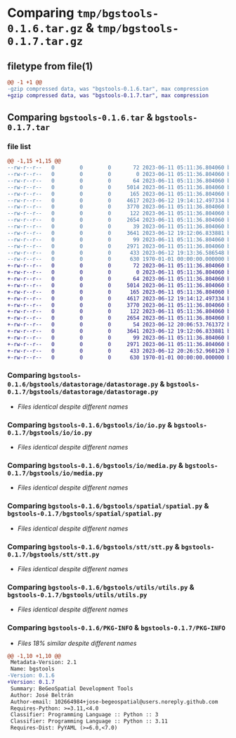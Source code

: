 # Comparing `tmp/bgstools-0.1.6.tar.gz` & `tmp/bgstools-0.1.7.tar.gz`

## filetype from file(1)

```diff
@@ -1 +1 @@
-gzip compressed data, was "bgstools-0.1.6.tar", max compression
+gzip compressed data, was "bgstools-0.1.7.tar", max compression
```

## Comparing `bgstools-0.1.6.tar` & `bgstools-0.1.7.tar`

### file list

```diff
@@ -1,15 +1,15 @@
--rw-r--r--   0        0        0       72 2023-06-11 05:11:36.804060 bgstools-0.1.6/README.md
--rw-r--r--   0        0        0        0 2023-06-11 05:11:36.804060 bgstools-0.1.6/bgstools/__init__.py
--rw-r--r--   0        0        0       64 2023-06-11 05:11:36.804060 bgstools-0.1.6/bgstools/datastorage/__init__.py
--rw-r--r--   0        0        0     5014 2023-06-11 05:11:36.804060 bgstools-0.1.6/bgstools/datastorage/datastorage.py
--rw-r--r--   0        0        0      165 2023-06-11 05:11:36.804060 bgstools-0.1.6/bgstools/io/__init__.py
--rw-r--r--   0        0        0     4617 2023-06-12 19:14:12.497334 bgstools-0.1.6/bgstools/io/io.py
--rw-r--r--   0        0        0     3770 2023-06-11 05:11:36.804060 bgstools-0.1.6/bgstools/io/media.py
--rw-r--r--   0        0        0      122 2023-06-11 05:11:36.804060 bgstools-0.1.6/bgstools/spatial/__init__.py
--rw-r--r--   0        0        0     2654 2023-06-11 05:11:36.804060 bgstools-0.1.6/bgstools/spatial/spatial.py
--rw-r--r--   0        0        0       39 2023-06-11 05:11:36.804060 bgstools-0.1.6/bgstools/stt/__init__.py
--rw-r--r--   0        0        0     3641 2023-06-12 19:12:06.833881 bgstools-0.1.6/bgstools/stt/stt.py
--rw-r--r--   0        0        0       99 2023-06-11 05:11:36.804060 bgstools-0.1.6/bgstools/utils/__init__.py
--rw-r--r--   0        0        0     2971 2023-06-11 05:11:36.804060 bgstools-0.1.6/bgstools/utils/utils.py
--rw-r--r--   0        0        0      433 2023-06-12 19:13:36.586548 bgstools-0.1.6/pyproject.toml
--rw-r--r--   0        0        0      630 1970-01-01 00:00:00.000000 bgstools-0.1.6/PKG-INFO
+-rw-r--r--   0        0        0       72 2023-06-11 05:11:36.804060 bgstools-0.1.7/README.md
+-rw-r--r--   0        0        0        0 2023-06-11 05:11:36.804060 bgstools-0.1.7/bgstools/__init__.py
+-rw-r--r--   0        0        0       64 2023-06-11 05:11:36.804060 bgstools-0.1.7/bgstools/datastorage/__init__.py
+-rw-r--r--   0        0        0     5014 2023-06-11 05:11:36.804060 bgstools-0.1.7/bgstools/datastorage/datastorage.py
+-rw-r--r--   0        0        0      165 2023-06-11 05:11:36.804060 bgstools-0.1.7/bgstools/io/__init__.py
+-rw-r--r--   0        0        0     4617 2023-06-12 19:14:12.497334 bgstools-0.1.7/bgstools/io/io.py
+-rw-r--r--   0        0        0     3770 2023-06-11 05:11:36.804060 bgstools-0.1.7/bgstools/io/media.py
+-rw-r--r--   0        0        0      122 2023-06-11 05:11:36.804060 bgstools-0.1.7/bgstools/spatial/__init__.py
+-rw-r--r--   0        0        0     2654 2023-06-11 05:11:36.804060 bgstools-0.1.7/bgstools/spatial/spatial.py
+-rw-r--r--   0        0        0       54 2023-06-12 20:06:53.761372 bgstools-0.1.7/bgstools/stt/__init__.py
+-rw-r--r--   0        0        0     3641 2023-06-12 19:12:06.833881 bgstools-0.1.7/bgstools/stt/stt.py
+-rw-r--r--   0        0        0       99 2023-06-11 05:11:36.804060 bgstools-0.1.7/bgstools/utils/__init__.py
+-rw-r--r--   0        0        0     2971 2023-06-11 05:11:36.804060 bgstools-0.1.7/bgstools/utils/utils.py
+-rw-r--r--   0        0        0      433 2023-06-12 20:26:52.960120 bgstools-0.1.7/pyproject.toml
+-rw-r--r--   0        0        0      630 1970-01-01 00:00:00.000000 bgstools-0.1.7/PKG-INFO
```

### Comparing `bgstools-0.1.6/bgstools/datastorage/datastorage.py` & `bgstools-0.1.7/bgstools/datastorage/datastorage.py`

 * *Files identical despite different names*

### Comparing `bgstools-0.1.6/bgstools/io/io.py` & `bgstools-0.1.7/bgstools/io/io.py`

 * *Files identical despite different names*

### Comparing `bgstools-0.1.6/bgstools/io/media.py` & `bgstools-0.1.7/bgstools/io/media.py`

 * *Files identical despite different names*

### Comparing `bgstools-0.1.6/bgstools/spatial/spatial.py` & `bgstools-0.1.7/bgstools/spatial/spatial.py`

 * *Files identical despite different names*

### Comparing `bgstools-0.1.6/bgstools/stt/stt.py` & `bgstools-0.1.7/bgstools/stt/stt.py`

 * *Files identical despite different names*

### Comparing `bgstools-0.1.6/bgstools/utils/utils.py` & `bgstools-0.1.7/bgstools/utils/utils.py`

 * *Files identical despite different names*

### Comparing `bgstools-0.1.6/PKG-INFO` & `bgstools-0.1.7/PKG-INFO`

 * *Files 18% similar despite different names*

```diff
@@ -1,10 +1,10 @@
 Metadata-Version: 2.1
 Name: bgstools
-Version: 0.1.6
+Version: 0.1.7
 Summary: BeGeoSpatial Development Tools
 Author: José Beltrán
 Author-email: 102664984+jose-begeospatial@users.noreply.github.com
 Requires-Python: >=3.11,<4.0
 Classifier: Programming Language :: Python :: 3
 Classifier: Programming Language :: Python :: 3.11
 Requires-Dist: PyYAML (>=6.0,<7.0)
```

